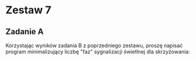 # Zestaw 7

## Zadanie A

Korzystając wyników zadania B z poprzedniego zestawu, proszę napisać program minimalizujący liczbę "faz" sygnalizacji świetlnej dla skrzyżowania:
